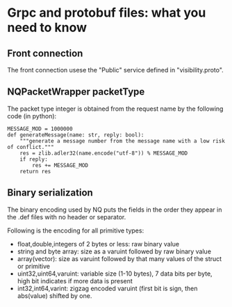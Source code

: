 # Grpc and protobuf files: what you need to know


## Front connection

The front connection usese the "Public" service defined in "visibility.proto".

## NQPacketWrapper packetType

The packet type integer is obtained from the request name by the following code (in python):

    MESSAGE_MOD = 1000000
    def generateMessage(name: str, reply: bool):
        """generate a message number from the message name with a low risk of conflict."""
        res = zlib.adler32(name.encode("utf-8")) % MESSAGE_MOD
        if reply:
            res += MESSAGE_MOD
        return res

## Binary serialization

The binary encoding used by NQ puts the fields in the order they appear in the .def files
with no header or separator.

Following is the encoding for all primitive types:

- float,double,integers of 2 bytes or less: raw binary value
- string and byte array: size as a varuint followed by raw binary value
- array(vector): size as varuint followed by that many values of the struct or primitive
- uint32,uint64,varuint: variable size (1-10 bytes), 7 data bits per byte, high bit indicates if more data is present
- int32,int64,varint: zigzag encoded varuint (first bit is sign, then abs(value) shifted by one.
